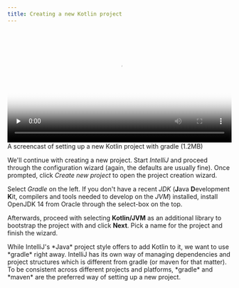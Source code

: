 ```yaml
---
title: Creating a new Kotlin project
---
```


<video 
  width="100%" 
  controls 
  class="my-2 drop-shadow-small" 
  preload="none"
  poster="{% link getting-started/guides/windows-intellij-kotlin-0-new-project.mp4.thumb.jpg %}"
  src="{% link getting-started/guides/windows-intellij-kotlin-0-new-project.mp4 %}"></video>
<span class="text-center d-block small">A screencast of setting up a new Kotlin project with gradle (1.2MB)</span>

We'll continue with creating a new project. Start *IntelliJ* and proceed through the configuration wizard (again, the defaults are usually fine). Once prompted, click *Create new project* to open the project creation wizard.

Select *Gradle* on the left. If you don't have a recent *JDK* (**J**ava **D**evelopment **K**it, compilers and tools needed to develop on the *JVM*) installed, install OpenJDK 14 from Oracle through the select-box on the top.

Afterwards, proceed with selecting **Kotlin/JVM** as an additional library to bootstrap the project with and click **Next**. Pick a name for the project and finish the wizard.

<div class="advice" markdown="1">
While IntelliJ's *Java* project style offers to add Kotlin to it, we want to use *gradle* right away. IntelliJ has its own way of managing dependencies and project structures which is different from gradle (or maven for that matter). To be consistent across different projects and platforms, *gradle* and *maven* are the preferred way of setting up a new project.
</div>